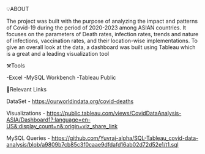 💡ABOUT

The project was built with the purpose of analyzing the impact and patterns of Covid-19 during the period of 2020-2023 among ASIAN countries. It focuses on the parameters of Death rates, infection rates, trends and nature of infections, vaccination rates, and their location-wise implementations. To give an overall look at the data, a dashboard was built using Tableau which is a great and a leading visualization tool

⚒️Tools 

-Excel
-MySQL Workbench
-Tableau Public

🔗Relevant Links

DataSet - https://ourworldindata.org/covid-deaths

Visualizations - https://public.tableau.com/views/CovidDataAnalysis-ASIA/Dashboard1?:language=en-US&:display_count=n&:origin=viz_share_link

MySQL Queries - https://github.com/Yuvraj-alpha/SQL-Tableau_covid-data-analysis/blob/a9809b7cb85c3f0caae9dfdafd16ab02d72d52e1/t1.sql
